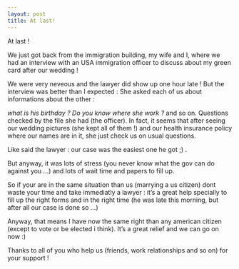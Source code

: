 ```yaml
---
layout: post
title: At last!
---
```


At last !

We just got back from the immigration building, my wife and I, where we had an interview with an USA immigration officer to discuss about my green card after our wedding !

We were very neveous and the lawyer did show up one hour late ! But the interview was better than I expected :  She asked each of us about informations about the other :

*what is his birthday ? Do you know where she work ?* and so on. Questions checked by the file she had (the officer). In fact, it seems that after seeing our wedding pictures (she kept all of them !) and our health insurance policy where our names are in it, she just check us on usual questions.

Like said the lawyer : our case was the easiest one he got ;) .

But anyway, it was lots of stress (you never know what the gov can do against you …) and lots of wait time and papers to fill up.

So if your are in the same situation than us (marrying a us citizen) dont waste your time and take immediatly a lawyer : it’s a great help specially to fill up the right forms and in the right time (he was late this morning, but after all our case is done so …)

Anyway, that means I have now the same right than any american citizen (except to vote or be elected i think). It’s a great relief and we can go on now :)

Thanks to all of you who help us (friends, work relationships and so on) for your support !
